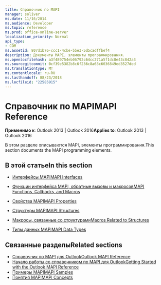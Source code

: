 ```yaml
---
title: Справочник по MAPI
manager: soliver
ms.date: 11/16/2014
ms.audience: Developer
ms.topic: reference
ms.prod: office-online-server
localization_priority: Normal
api_type:
- COM
ms.assetid: 807d1b76-ccc1-4cbe-bbe3-5d5cadffbef4
description: Документы MAPI, элементы программирования.
ms.openlocfilehash: a3f489754eb06792c64cc271a5f1dc8e43c842a3
ms.sourcegitcommit: 0cf39e5382b8c6f236c8a63c6036849ed3527ded
ms.translationtype: MT
ms.contentlocale: ru-RU
ms.lasthandoff: 08/23/2018
ms.locfileid: "22585915"
---
```

# <a name="mapi-reference"></a><span data-ttu-id="e6548-103">Справочник по MAPI</span><span class="sxs-lookup"><span data-stu-id="e6548-103">MAPI Reference</span></span>
 
<span data-ttu-id="e6548-104">**Применимо к**: Outlook 2013 | Outlook 2016</span><span class="sxs-lookup"><span data-stu-id="e6548-104">**Applies to**: Outlook 2013 | Outlook 2016</span></span> 
  
<span data-ttu-id="e6548-105">В этом разделе описываются MAPI, элементы программирования.</span><span class="sxs-lookup"><span data-stu-id="e6548-105">This section documents the MAPI programming elements.</span></span>
  
## <a name="in-this-section"></a><span data-ttu-id="e6548-106">В этой статье</span><span class="sxs-lookup"><span data-stu-id="e6548-106">In this section</span></span>

- [<span data-ttu-id="e6548-107">Интерфейсы MAPI</span><span class="sxs-lookup"><span data-stu-id="e6548-107">MAPI Interfaces</span></span>](mapi-interfaces.md)
    
- [<span data-ttu-id="e6548-108">Функции интерфейса MAPI, обратные вызовы и макросов</span><span class="sxs-lookup"><span data-stu-id="e6548-108">MAPI Functions, Callbacks, and Macros</span></span>](mapi-functions-callbacks-and-macros.md)
    
- [<span data-ttu-id="e6548-109">Свойства MAPI</span><span class="sxs-lookup"><span data-stu-id="e6548-109">MAPI Properties</span></span>](mapi-properties.md)
    
- [<span data-ttu-id="e6548-110">Структуры MAPI</span><span class="sxs-lookup"><span data-stu-id="e6548-110">MAPI Structures</span></span>](mapi-structures.md)
    
- [<span data-ttu-id="e6548-111">Макросы, связанные со структурами</span><span class="sxs-lookup"><span data-stu-id="e6548-111">Macros Related to Structures</span></span>](macros-related-to-structures.md)
    
- [<span data-ttu-id="e6548-112">Типы данных MAPI</span><span class="sxs-lookup"><span data-stu-id="e6548-112">MAPI Data Types</span></span>](mapi-data-types.md)
    
## <a name="related-sections"></a><span data-ttu-id="e6548-113">Связанные разделы</span><span class="sxs-lookup"><span data-stu-id="e6548-113">Related sections</span></span>

- [<span data-ttu-id="e6548-114">Справочник по MAPI для Outlook</span><span class="sxs-lookup"><span data-stu-id="e6548-114">Outlook MAPI Reference</span></span>](outlook-mapi-reference.md) 
- [<span data-ttu-id="e6548-115">Начало работы со справочником по MAPI для Outlook</span><span class="sxs-lookup"><span data-stu-id="e6548-115">Getting Started with the Outlook MAPI Reference</span></span>](getting-started-with-the-outlook-mapi-reference.md)
- [<span data-ttu-id="e6548-116">Примеры MAPI</span><span class="sxs-lookup"><span data-stu-id="e6548-116">MAPI Samples</span></span>](mapi-samples.md)
- [<span data-ttu-id="e6548-117">Понятия MAPI</span><span class="sxs-lookup"><span data-stu-id="e6548-117">MAPI Concepts</span></span>](mapi-concepts.md)
  

